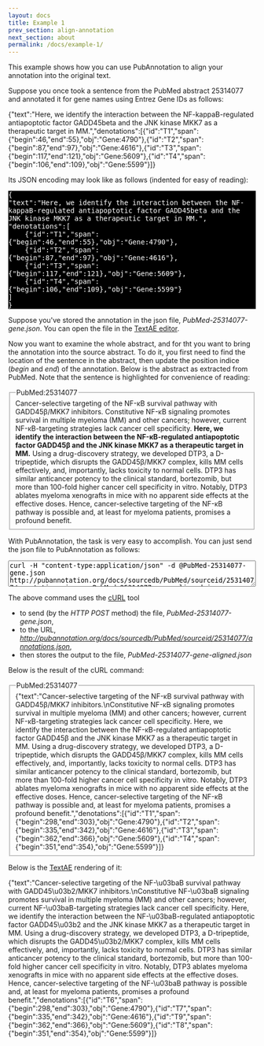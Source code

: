 ```yaml
---
layout: docs
title: Example 1
prev_section: align-annotation
next_section: about
permalink: /docs/example-1/
---
```


This example shows how you can use PubAnnotation to align your annotation into the original text.

Suppose you once took a sentence from the PubMed abstract 25314077 and annotated it for gene names using Entrez Gene IDs as follows:

<div class="textae-editor">
{"text":"Here, we identify the interaction between the NF-kappaB-regulated antiapoptotic factor GADD45beta and the JNK kinase MKK7 as a therapeutic target in MM.","denotations":[{"id":"T1","span":{"begin":46,"end":55},"obj":"Gene:4790"},{"id":"T2","span":{"begin":87,"end":97},"obj":"Gene:4616"},{"id":"T3","span":{"begin":117,"end":121},"obj":"Gene:5609"},{"id":"T4","span":{"begin":106,"end":109},"obj":"Gene:5599"}]}
</div>

Its JSON encoding may look like as follows (indented for easy of reading):

<pre style="white-space:pre-wrap; background:black; color:white">
{
"text":"Here, we identify the interaction between the NF-kappaB-regulated antiapoptotic factor GADD45beta and the JNK kinase MKK7 as a therapeutic target in MM.",
"denotations":[
	{"id":"T1","span":{"begin":46,"end":55},"obj":"Gene:4790"},
	{"id":"T2","span":{"begin":87,"end":97},"obj":"Gene:4616"},
	{"id":"T3","span":{"begin":117,"end":121},"obj":"Gene:5609"},
	{"id":"T4","span":{"begin":106,"end":109},"obj":"Gene:5599"}
]
}
</pre>

Suppose you've stored the annotation in the json file, <em>PubMed-25314077-gene.json</em>.
You can open the file in the [TextAE editor](http://textae.pubannotation.org/editor.html?mode=edit).

Now you want to examine the whole abstract, and for tht you want to bring the annotation into the source abstract.
To do it, you first need to find the location of the sentence in the abstract,
then update the position indice (<em>begin</em> and <em>end</em>) of the annotation.
Below is the abstract as extracted from PubMed. Note that the sentence is highlighted for convenience of reading:

<fieldset>
<legend>PubMed:25314077</legend>
Cancer-selective targeting of the NF-κB survival pathway with GADD45β/MKK7 inhibitors.
Constitutive NF-κB signaling promotes survival in multiple myeloma (MM) and other cancers; however, current NF-κB-targeting strategies lack cancer cell specificity. <b>Here, we identify the interaction between the NF-κB-regulated antiapoptotic factor GADD45β and the JNK kinase MKK7 as a therapeutic target in MM.</b> Using a drug-discovery strategy, we developed DTP3, a D-tripeptide, which disrupts the GADD45β/MKK7 complex, kills MM cells effectively, and, importantly, lacks toxicity to normal cells. DTP3 has similar anticancer potency to the clinical standard, bortezomib, but more than 100-fold higher cancer cell specificity in vitro. Notably, DTP3 ablates myeloma xenografts in mice with no apparent side effects at the effective doses. Hence, cancer-selective targeting of the NF-κB pathway is possible and, at least for myeloma patients, promises a profound benefit.
</fieldset>

With PubAnnotation, the task is very easy to accomplish.
You can just send the json file to PubAnnotation as follows:

<textarea class="bash" style="width:100%; height:4em">curl -H "content-type:application/json" -d @PubMed-25314077-gene.json http://pubannotation.org/docs/sourcedb/PubMed/sourceid/25314077/annotations.json > PubMed-25314077-gene-aligned.json</textarea>

The above command uses the [cURL](http://curl.haxx.se/) tool

- to send (by the <em>HTTP POST</em> method) the file, <em>PubMed-25314077-gene.json</em>,
- to the URL, <em>http://pubannotation.org/docs/sourcedb/PubMed/sourceid/25314077/annotations.json</em>,
- then stores the output to the file, <em>PubMed-25314077-gene-aligned.json</em>

Below is the result of the cURL command:

<fieldset>
<legend>PubMed:25314077</legend>
{"text":"Cancer-selective targeting of the NF-κB survival pathway with GADD45β/MKK7 inhibitors.\nConstitutive NF-κB signaling promotes survival in multiple myeloma (MM) and other cancers; however, current NF-κB-targeting strategies lack cancer cell specificity. Here, we identify the interaction between the NF-κB-regulated antiapoptotic factor GADD45β and the JNK kinase MKK7 as a therapeutic target in MM. Using a drug-discovery strategy, we developed DTP3, a D-tripeptide, which disrupts the GADD45β/MKK7 complex, kills MM cells effectively, and, importantly, lacks toxicity to normal cells. DTP3 has similar anticancer potency to the clinical standard, bortezomib, but more than 100-fold higher cancer cell specificity in vitro. Notably, DTP3 ablates myeloma xenografts in mice with no apparent side effects at the effective doses. Hence, cancer-selective targeting of the NF-κB pathway is possible and, at least for myeloma patients, promises a profound benefit.","denotations":[{"id":"T1","span":{"begin":298,"end":303},"obj":"Gene:4790"},{"id":"T2","span":{"begin":335,"end":342},"obj":"Gene:4616"},{"id":"T3","span":{"begin":362,"end":366},"obj":"Gene:5609"},{"id":"T4","span":{"begin":351,"end":354},"obj":"Gene:5599"}]}
</fieldset>

Below is the [TextAE](http://textae.pubannotation.org) rendering of it:

<div class="textae-editor">
{"text":"Cancer-selective targeting of the NF-\u03baB survival pathway with GADD45\u03b2/MKK7 inhibitors.\nConstitutive NF-\u03baB signaling promotes survival in multiple myeloma (MM) and other cancers; however, current NF-\u03baB-targeting strategies lack cancer cell specificity. Here, we identify the interaction between the NF-\u03baB-regulated antiapoptotic factor GADD45\u03b2 and the JNK kinase MKK7 as a therapeutic target in MM. Using a drug-discovery strategy, we developed DTP3, a D-tripeptide, which disrupts the GADD45\u03b2/MKK7 complex, kills MM cells effectively, and, importantly, lacks toxicity to normal cells. DTP3 has similar anticancer potency to the clinical standard, bortezomib, but more than 100-fold higher cancer cell specificity in vitro. Notably, DTP3 ablates myeloma xenografts in mice with no apparent side effects at the effective doses. Hence, cancer-selective targeting of the NF-\u03baB pathway is possible and, at least for myeloma patients, promises a profound benefit.","denotations":[{"id":"T6","span":{"begin":298,"end":303},"obj":"Gene:4790"},{"id":"T7","span":{"begin":335,"end":342},"obj":"Gene:4616"},{"id":"T9","span":{"begin":362,"end":366},"obj":"Gene:5609"},{"id":"T8","span":{"begin":351,"end":354},"obj":"Gene:5599"}]}
</div>